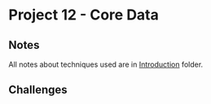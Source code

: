 # Project 12 - Core Data

## Notes

All notes about techniques used are in [Introduction](https://github.com/Sangsom/100-Days-of-SwiftUI/tree/master/Technique%20Projects/Project12%20-%20Core%20Data/Introduction) folder.

## Challenges

